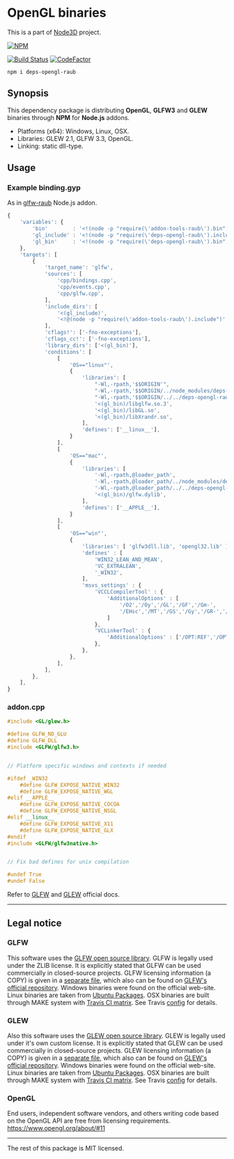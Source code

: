 # OpenGL binaries

This is a part of [Node3D](https://github.com/node-3d) project.

[![NPM](https://nodei.co/npm/deps-opengl-raub.png?compact=true)](https://www.npmjs.com/package/deps-opengl-raub)

[![Build Status](https://api.travis-ci.com/node-3d/deps-opengl-raub.svg?branch=master)](https://travis-ci.com/node-3d/deps-opengl-raub)
[![CodeFactor](https://www.codefactor.io/repository/github/node-3d/deps-opengl-raub/badge)](https://www.codefactor.io/repository/github/node-3d/deps-opengl-raub)

```
npm i deps-opengl-raub
```


## Synopsis

This dependency package is distributing **OpenGL**, **GLFW3** and **GLEW**
binaries through **NPM** for **Node.js** addons.

* Platforms (x64): Windows, Linux, OSX.
* Libraries: GLEW 2.1, GLFW 3.3, OpenGL.
* Linking: static dll-type.

## Usage

### Example binding.gyp

As in [glfw-raub](https://github.com/node-3d/glfw-raub/tree/master/src) Node.js addon.

```javascript
{
	'variables': {
		'bin'        : '<!(node -p "require(\'addon-tools-raub\').bin")',
		'gl_include' : '<!(node -p "require(\'deps-opengl-raub\').include")',
		'gl_bin'     : '<!(node -p "require(\'deps-opengl-raub\').bin")',
	},
	'targets': [
		{
			'target_name': 'glfw',
			'sources': [
				'cpp/bindings.cpp',
				'cpp/events.cpp',
				'cpp/glfw.cpp',
			],
			'include_dirs': [
				'<(gl_include)',
				'<!@(node -p "require(\'addon-tools-raub\').include")',
			],
			'cflags!': ['-fno-exceptions'],
			'cflags_cc!': ['-fno-exceptions'],
			'library_dirs': ['<(gl_bin)'],
			'conditions': [
				[
					'OS=="linux"',
					{
						'libraries': [
							"-Wl,-rpath,'$$ORIGIN'",
							"-Wl,-rpath,'$$ORIGIN/../node_modules/deps-opengl-raub/<(bin)'",
							"-Wl,-rpath,'$$ORIGIN/../../deps-opengl-raub/<(bin)'",
							'<(gl_bin)/libglfw.so.3',
							'<(gl_bin)/libGL.so',
							'<(gl_bin)/libXrandr.so',
						],
						'defines': ['__linux__'],
					}
				],
				[
					'OS=="mac"',
					{
						'libraries': [
							'-Wl,-rpath,@loader_path',
							'-Wl,-rpath,@loader_path/../node_modules/deps-opengl-raub/<(bin)',
							'-Wl,-rpath,@loader_path/../../deps-opengl-raub/<(bin)',
							'<(gl_bin)/glfw.dylib',
						],
						'defines': ['__APPLE__'],
					}
				],
				[
					'OS=="win"',
					{
						'libraries': [ 'glfw3dll.lib', 'opengl32.lib' ],
						'defines' : [
							'WIN32_LEAN_AND_MEAN',
							'VC_EXTRALEAN',
							'_WIN32',
						],
						'msvs_settings' : {
							'VCCLCompilerTool' : {
								'AdditionalOptions' : [
									'/O2','/Oy','/GL','/GF','/Gm-',
									'/EHsc','/MT','/GS','/Gy','/GR-','/Gd',
								]
							},
							'VCLinkerTool' : {
								'AdditionalOptions' : ['/OPT:REF','/OPT:ICF','/LTCG']
							},
						},
					},
				],
			],
		},
	],
}
```


### addon.cpp

```cpp
#include <GL/glew.h>

#define GLFW_NO_GLU
#define GLFW_DLL
#include <GLFW/glfw3.h>


// Platform specific windows and contexts if needed

#ifdef _WIN32
	#define GLFW_EXPOSE_NATIVE_WIN32
	#define GLFW_EXPOSE_NATIVE_WGL
#elif __APPLE__
	#define GLFW_EXPOSE_NATIVE_COCOA
	#define GLFW_EXPOSE_NATIVE_NSGL
#elif __linux__
	#define GLFW_EXPOSE_NATIVE_X11
	#define GLFW_EXPOSE_NATIVE_GLX
#endif
#include <GLFW/glfw3native.h>


// Fix bad defines for unix compilation

#undef True
#undef False
```

Refer to [GLFW](https://www.glfw.org/documentation.html) and
[GLEW](http://glew.sourceforge.net/basic.html) official docs.


---

## Legal notice

### GLFW

This software uses the [GLFW open source library](http://www.glfw.org/index.html).
GLFW is legally used under the ZLIB license.
It is explicitly stated that GLFW can be used commercially in closed-source projects.
GLFW licensing information (a COPY) is given in a [separate file](/GLFW_ZLIB),
which also can be found on
[GLFW's official repository](https://github.com/glfw/glfw/blob/master/LICENSE.md).
Windows binaries were found on the official web-site.
Linux binaries are taken from
[Ubuntu Packages](https://packages.ubuntu.com/cosmic/libglfw3).
OSX binaries are built through MAKE system with
[Travis CI matrix](https://travis-ci.com/node-3d/deps-opengl-raub).
See Travis [config](https://github.com/node-3d/deps-opengl-raub/blob/master/.travis.yml)
for details.


### GLEW

Also this software uses the [GLEW open source library](http://glew.sourceforge.net/).
GLEW is legally used under it's own custom license.
It is explicitly stated that GLEW can be used commercially in closed-source projects.
GLEW licensing information (a COPY) is given in a [separate file](/GLEW_LICENSE),
which also can be found on
[GLEW's official repository](https://raw.githubusercontent.com/nigels-com/glew/master/LICENSE.txt).
Windows binaries were found on the official web-site.
Linux binaries are taken from
[Ubuntu Packages](https://packages.ubuntu.com/cosmic/libglew2.0).
OSX binaries are built through MAKE system with
[Travis CI matrix](https://travis-ci.com/node-3d/deps-opengl-raub).
See Travis [config](https://github.com/node-3d/deps-opengl-raub/blob/master/.travis.yml)
for details.


### OpenGL

End users, independent software vendors, and others writing code based on the OpenGL API
are free from licensing requirements. https://www.opengl.org/about/#11


---

The rest of this package is MIT licensed.
